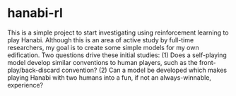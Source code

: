 # hanabi-rl

This is a simple project to start investigating using reinforcement learning to play Hanabi. Although this is an area of active study by full-time researchers, my goal is to create some simple models for my own edification. Two questions drive these initial studies:
(1) Does a self-playing model develop similar conventions to human players, such as the front-play/back-discard convention?
(2) Can a model be developed which makes playing Hanabi with two humans into a fun, if not an always-winnable, experience?

